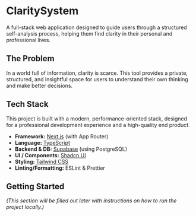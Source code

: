 # ClaritySystem

A full-stack web application designed to guide users through a structured self-analysis process, helping them find clarity in their personal and professional lives.

## The Problem

In a world full of information, clarity is scarce. This tool provides a private, structured, and insightful space for users to understand their own thinking and make better decisions.

## Tech Stack

This project is built with a modern, performance-oriented stack, designed for a professional development experience and a high-quality end product.

* **Framework:** [Next.js](https://nextjs.org/) (with App Router)
* **Language:** [TypeScript](https://www.typescriptlang.org/)
* **Backend & DB:** [Supabase](https://supabase.com/) (using PostgreSQL)
* **UI / Components:** [Shadcn UI](https://ui.shadcn.com/)
* **Styling:** [Tailwind CSS](https://tailwindcss.com/)
* **Linting/Formatting:** ESLint & Prettier

## Getting Started

*(This section will be filled out later with instructions on how to run the project locally.)*
